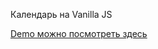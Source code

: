 Календарь на Vanilla JS

[Demo можно посмотреть здесь ](https://webdevmurad.github.io/Calendar_JS/)

